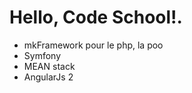 

<html lang="fr">
<head>
  <meta charset="UTF-8">
  <title>JUE VINCENT</title>
</head>
<body>
  <h1>Hello, Code School!.</h1>
  
  <ul>
    <li>mkFramework pour le php, la poo</li>
    <li>Symfony</li>
    <li>MEAN stack</li>
    <li>AngularJs 2</li>
  </ul>
</body>
</html>
